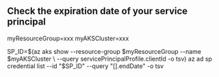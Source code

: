 ## Check the expiration date of your service principal

myResourceGroup=xxx
myAKSCluster=xxx

SP_ID=$(az aks show --resource-group $myResourceGroup --name $myAKSCluster \
    --query servicePrincipalProfile.clientId -o tsv)
az ad sp credential list --id "$SP_ID" --query "[].endDate" -o tsv
